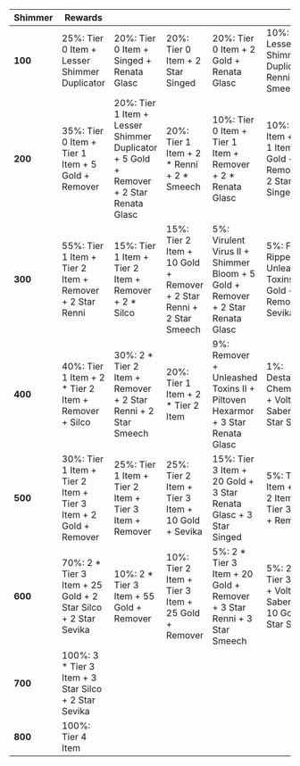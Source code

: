 | ****Shimmer**** | **Rewards**                                                     |                                                                                       |                                                                     |                                                                                |                                                                    |                                                                                   |
| -               | -                                                               | -                                                                                     | -                                                                   | -                                                                              | -                                                                  | -                                                                                 |
| **100**         | 25%: Tier 0 Item + Lesser Shimmer Duplicator                    | 20%: Tier 0 Item + Singed + Renata Glasc                                              | 20%: Tier 0 Item + 2 Star Singed                                    | 20%: Tier 0 Item + 2 Gold + Renata Glasc                                       | 10%: Lesser Shimmer Duplicator + Renni + Smeech                    | 5%: Tier 0 Item + Renni                                                           |
| **200**         | 35%: Tier 0 Item + Tier 1 Item + 5 Gold + Remover               | 20%: Tier 1 Item + Lesser Shimmer Duplicator + 5 Gold + Remover + 2 Star Renata Glasc | 20%: Tier 1 Item + 2 * Renni + 2 * Smeech                           | 10%: Tier 0 Item + Tier 1 Item + Remover + 2 * Renata Glasc                    | 10%: Tier 0 Item + Tier 1 Item + 5 Gold + Remover + 2 Star Singed  | 5%: Tier 1 Item + Remover + 2 Star Renni + 2 * Smeech                             |
| **300**         | 55%: Tier 1 Item + Tier 2 Item + Remover + 2 Star Renni         | 15%: Tier 1 Item + Tier 2 Item + Remover + 2 * Silco                                  | 15%: Tier 2 Item + 10 Gold + Remover + 2 Star Renni + 2 Star Smeech | 5%: Virulent Virus II + Shimmer Bloom + 5 Gold + Remover + 2 Star Renata Glasc | 5%: Flesh Ripper II + Unleashed Toxins + 5 Gold + Remover + Sevika | 5%: Executioner's Chainblade II + Destabilized Chemtank + Remover + 2 Star Smeech |
| **400**         | 40%: Tier 1 Item + 2 * Tier 2 Item + Remover + Silco            | 30%: 2 * Tier 2 Item + Remover + 2 Star Renni + 2 Star Smeech                         | 20%: Tier 1 Item + 2 * Tier 2 Item                                  | 9%: Remover + Unleashed Toxins II + Piltoven Hexarmor + 3 Star Renata Glasc    | 1%: Destabilized Chemtank II + Voltaic Saber + 4 Star Singed       |                                                                                   |
| **500**         | 30%: Tier 1 Item + Tier 2 Item + Tier 3 Item + 2 Gold + Remover | 25%: Tier 1 Item + Tier 2 Item + Tier 3 Item + Remover                                | 25%: Tier 2 Item + Tier 3 Item + 10 Gold + Sevika                   | 15%: Tier 3 Item + 20 Gold + 3 Star Renata Glasc + 3 Star Singed               | 5%: Tier 1 Item + Tier 2 Item + Tier 3 Item + Remover              |                                                                                   |
| **600**         | 70%: 2 * Tier 3 Item + 25 Gold + 2 Star Silco + 2 Star Sevika   | 10%: 2 * Tier 3 Item + 55 Gold + Remover                                              | 10%: Tier 2 Item + Tier 3 Item + 25 Gold + Remover                  | 5%: 2 * Tier 3 Item + 20 Gold + Remover + 3 Star Renni + 3 Star Smeech         | 5%: 2 * Tier 3 Item + Voltaic Saber II + 10 Gold + 2 Star Sevika   |                                                                                   |
| **700**         | 100%: 3 * Tier 3 Item + 3 Star Silco + 2 Star Sevika            |                                                                                       |                                                                     |                                                                                |                                                                    |                                                                                   |
| **800**         | 100%: Tier 4 Item                                               |                                                                                       |                                                                     |                                                                                |                                                                    |                                                                                   |